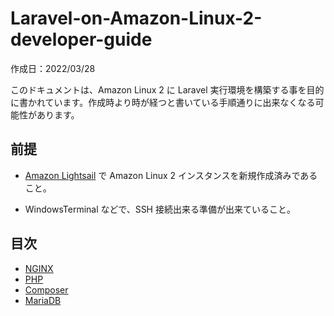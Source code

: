 # Laravel-on-Amazon-Linux-2-developer-guide<a name="Laravel-on-Amazon-Linux-2-developer-guide"></a>

作成日：2022/03/28<br>

このドキュメントは、Amazon Linux 2 に Laravel 実行環境を構築する事を目的に書かれています。作成時より時が経つと書いている手順通りに出来なくなる可能性があります。

## 前提

+ [Amazon Lightsail](https://lightsail.aws.amazon.com/)
で Amazon Linux 2 インスタンスを新規作成済みであること。<br>

+ WindowsTerminal などで、SSH 接続出来る準備が出来ていること。


## 目次
+ [NGINX](NGINX-on-Amazon-Linux-2-developer-guide.md)
+ [PHP](PHP-on-Amazon-Linux-2-developer-guide.md)
+ [Composer](Composer-on-Amazon-Linux-2-developer-guide.md)
+ [MariaDB](MariaDB-on-Amazon-Linux-2-developer-guide.md)
